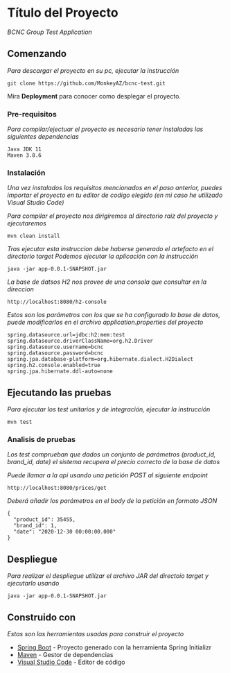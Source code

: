 # Título del Proyecto

_BCNC Group Test Application_

## Comenzando

_Para descargar el proyecto en su pc, ejecutar la instrucción_

```
git clone https://github.com/MonkeyAZ/bcnc-test.git
```

Mira **Deployment** para conocer como desplegar el proyecto.

### Pre-requisitos

_Para compilar/ejectuar el proyecto es necesario tener instaladas las siguientes dependencias_

```
Java JDK 11
Maven 3.8.6
```

### Instalación

_Una vez instalados los requisitos mencionados en el paso anterior, puedes importar el proyecto en tu editor de codigo elegido (en mi caso he utilizado Visual Studio Code)_

_Para compilar el proyecto nos dirigiremos al directorio raiz del proyecto y ejecutaremos_

```
mvn clean install
```

_Tras ejecutar esta instruccion debe haberse generado el artefacto en el directorio target_
_Podemos ejecutar la aplicación con la instrucción_

```
java -jar app-0.0.1-SNAPSHOT.jar
```

_La base de datsos H2 nos provee de una consola que consultar en la direccion_

```
http://localhost:8080/h2-console
```

_Estos son los parámetros con los que se ha configurado la base de datos, puede modificarlos en el archivo application.properties del proyecto_

```
spring.datasource.url=jdbc:h2:mem:test
spring.datasource.driverClassName=org.h2.Driver
spring.datasource.username=bcnc
spring.datasource.password=bcnc
spring.jpa.database-platform=org.hibernate.dialect.H2Dialect
spring.h2.console.enabled=true
spring.jpa.hibernate.ddl-auto=none

```

## Ejecutando las pruebas

_Para ejecutar los test unitarios y de integración, ejecutar la instrucción_

```
mvn test
```

### Analisis de pruebas

_Los test comprueban que dados un conjunto de parámetros (product_id, brand_id, date) el sistema recupera el precio correcto de la base de datos_

_Puede llamar a la api usando una petición POST al siguiente endpoint_

```
http://localhost:8080/prices/get
```

_Deberá añadir los parámetros en el body de la petición en formato JSON_

```
{
  "product_id": 35455,
  "brand_id": 1,
  "date": "2020-12-30 00:00:00.000"
}
```

## Despliegue

_Para realizar el despliegue utilizar el archivo JAR del directoio target y ejecutarlo usando_

```
java -jar app-0.0.1-SNAPSHOT.jar
```

## Construido con

_Estas son las herramientas usadas para construir el proyecto_

- [Spring Boot](https://start.spring.io) - Proyecto generado con la herramienta Spring Initializr
- [Maven](https://maven.apache.org/) - Gestor de dependencias
- [Visual Studio Code](https://code.visualstudio.com) - Editor de código
